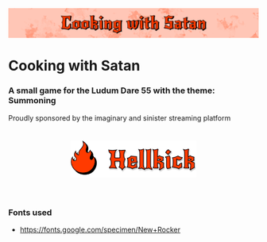 
<img src="titleLogo.png" style="display:grid; place-content: center; place-items: center;" alt="Logo of the game">

# Cooking with Satan
### A small game for the Ludum Dare 55 with the theme: **Summoning**

Proudly sponsored by the imaginary and sinister streaming platform
<img src="LogoGame.png" style="display:grid; place-content: center; place-items: center; scale: 0.5;" alt="Logo of the imaginary streaming platform">

### Fonts used 
- https://fonts.google.com/specimen/New+Rocker

